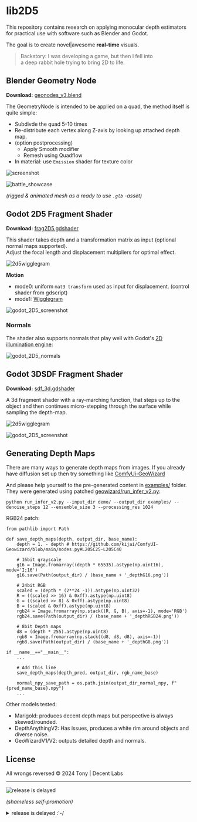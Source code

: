 # lib2D5

This repository contains research on applying monocular depth estimators
for practical use with software such as Blender and Godot.

The goal is to create novel|awesome **real-time** visuals.

> Backstory: I was developing a game, but then I fell into  
> a deep rabbit hole trying to bring 2D to life.  


## Blender Geometry Node
**Download:** [geonodes_v3.blend](./geonodes_v3.blend)

The GeometryNode is intended to be applied on a quad, the method itself is quite simple:
- Subdivde the quad 5-10 times
- Re-distribute each vertex along Z-axis by looking up attached depth map.
- (option postprocessing)
    - Apply Smooth modifier
    - Remesh using Quadflow
- In material: use `Emission` shader for texture color

![screenshot](demo/blender_screenshot.png)


![battle_showcase](demo/battle.gif)

_(rigged &amp; animated mesh as a ready to use `.glb` -asset)_

## Godot 2D5 Fragment Shader

**Download:** [frag2D5.gdshader](./frag2D5.gdshader)

This shader takes depth and a transformation matrix as input (optional normal maps supported).  
Adjust the focal length and displacement multipliers for optimal effect.

![2d5wigglegram](demo/frag2D5_wigglegram.gif)

**Motion**
- mode0: uniform `mat3 transform` used as input for displacement. (control shader from gdscript)
- mode1: [Wigglegram](https://en.wikipedia.org/wiki/Wiggle_stereoscopy)

![godot_2D5_screenshot](demo/godot_frag2D5.png)

### Normals
The shader also supports normals that play well with Godot's [2D illumination engine](https://docs.godotengine.org/en/stable/tutorials/2d/2d_lights_and_shadows.html):

![godot_2D5_normals](demo/frag2D5_normals_wigglegram.gif)

## Godot 3DSDF Fragment Shader

**Download:** [sdf_3d.gdshader](./sdf_3d.gdshader)

A 3d fragment shader with a ray-marching function,
that steps up to the object and then continues micro-stepping
through the surface while sampling the depth-map.

![2d5wigglegram](demo/3DSDL_town.gif)

![godot_2D5_screenshot](demo/godot_sdf3d.png)
## Generating Depth Maps

There are many ways to generate depth maps from images.
If you already have diffusion set up then try something like [ComfyUi-GeoWizard](https://github.com/kijai/ComfyUI-Geowizard)  

And please help yourself to the pre-generated content in [examples/](./examples) folder.  
They were generated using patched [geowizard/run_infer_v2.py](https://github.com/fuxiao0719/GeoWizard/blob/main/geowizard/run_infer_v2.py):
```  
python run_infer_v2.py --input_dir demo/ --output_dir examples/ --denoise_steps 12 --ensemble_size 3 --processing_res 1024
```

RGB24 patch:
```
from pathlib import Path

def save_depth_maps(depth, output_dir, base_name):
    depth = 1. - depth # https://github.com/kijai/ComfyUI-Geowizard/blob/main/nodes.py#L205C25-L205C40
    
    # 16bit grayscale
    g16 = Image.fromarray((depth * 65535).astype(np.uint16), mode='I;16')
    g16.save(Path(output_dir) / (base_name + '_depthG16.png'))

    # 24bit RGB
    scaled = (depth * (2**24 -1)).astype(np.uint32)
    R = ((scaled >> 16) & 0xff).astype(np.uint8)
    G = ((scaled >> 8) & 0xff).astype(np.uint8)
    B = (scaled & 0xff).astype(np.uint8)
    rgb24 = Image.fromarray(np.stack((R, G, B), axis=-1), mode='RGB')
    rgb24.save(Path(output_dir) / (base_name + '_depthRGB24.png'))

    # 8bit Depth maps
    d8 = (depth * 255).astype(np.uint8)
    rgb8 = Image.fromarray(np.stack((d8, d8, d8), axis=-1))
    rgb8.save(Path(output_dir) / (base_name + '_depthG8.png'))

if __name__=="__main__":
    ...
	
    # Add this line
    save_depth_maps(depth_pred, output_dir, rgb_name_base)
    
    normal_npy_save_path = os.path.join(output_dir_normal_npy, f"{pred_name_base}.npy")
    ...
```

Other models tested:

- Marigold: produces decent depth maps but perspective is always skewed/rounded.
- DepthAnythingV2: Has issues, produces a white rim around objects and diverse noise.
- GeoWizardV1/V2: outputs detailed depth and normals.

## License

All wrongs reversed 🄯 2024 Tony | Decent Labs

---

![release is delayed](demo/frag2D5_poh.gif)

_(shameless self-promotion)_
<details><summary>release is delayed :'-/</summary>

2D-alpha is playable via keet.io using link:
```
pear://84kw1xcpub8fjiz4hr7o8pe3qryq9hc4iidce157wm3kc5jzg1go
```
and eventually [official website](https://proofofhonor.com) will be up.
</details>


